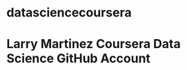 datasciencecoursera
===================

Larry Martinez Coursera Data Science GitHub Account  
===================
